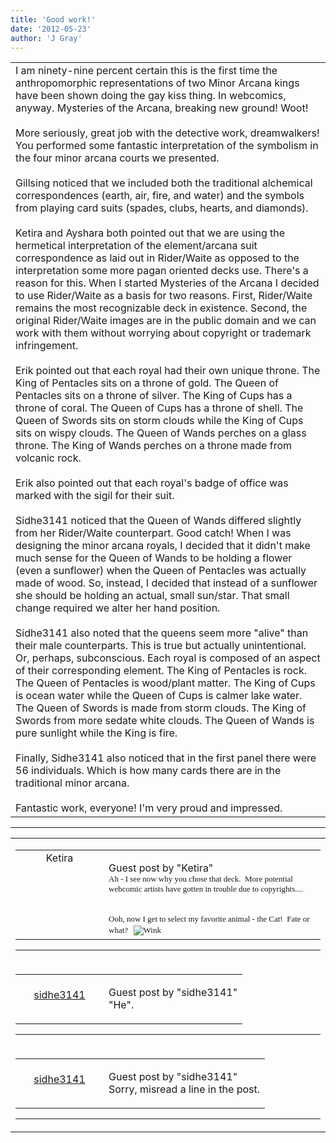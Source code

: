 ```yaml
---
title: 'Good work!'
date: '2012-05-23'
author: 'J Gray'
---
```


<div>
<!-- Main content here -->
<table border="0" class="post"><tbody><tr><td>
   
   <div class="post_body">
       I am ninety-nine percent certain this is the first time the anthropomorphic representations of two Minor Arcana kings have been shown doing the gay kiss thing. In webcomics, anyway. Mysteries of the Arcana, breaking new ground! Woot!<br><br>More seriously, great job with the detective work, dreamwalkers! You performed some fantastic interpretation of the symbolism in the four minor arcana courts we presented.<br><br>Gillsing noticed that we included both the traditional alchemical correspondences (earth, air, fire, and water) and the symbols from playing card suits (spades, clubs, hearts, and diamonds).<br><br>Ketira and Ayshara both pointed out that we are using the hermetical interpretation of the element/arcana suit correspondence as laid out in Rider/Waite as opposed to the interpretation some more pagan oriented decks use. There's a reason for this. When I started Mysteries of the Arcana I decided to use Rider/Waite as a basis for two reasons. First, Rider/Waite remains the most recognizable deck in existence. Second, the original Rider/Waite images are in the public domain and we can work with them without worrying about copyright or trademark infringement.<br><br>Erik pointed out that each royal had their own unique throne. The King of Pentacles sits on a throne of gold. The Queen of Pentacles sits on a throne of silver. The King of Cups has a throne of coral. The Queen of Cups has a throne of shell. The Queen of Swords sits on storm clouds while the King of Cups sits on wispy clouds. The Queen of Wands perches on a glass throne. The King of Wands perches on a throne made from volcanic rock.<br><br>Erik also pointed out that each royal's badge of office was marked with the sigil for their suit.<br><br>Sidhe3141 noticed that the Queen of Wands differed slightly from her Rider/Waite counterpart. Good catch! When I was designing the minor arcana royals, I decided that it didn't make much sense for the Queen of Wands to be holding a flower (even a sunflower) when the Queen of Pentacles was actually made of wood. So, instead, I decided that instead of a sunflower she should be holding an actual, small sun/star. That small change required we alter her hand position. <br><br>Sidhe3141 also noted that the queens seem more "alive" than their male counterparts. This is true but actually unintentional. Or, perhaps, subconscious. Each royal is composed of an aspect of their corresponding element. The King of Pentacles is rock. The Queen of Pentacles is wood/plant matter. The King of Cups is ocean water while the Queen of Cups is calmer lake water. The Queen of Swords is made from storm clouds. The King of Swords from more sedate white clouds. The Queen of Wands is pure sunlight while the King is fire.<br><br>Finally, Sidhe3141 also noticed that in the first panel there were 56 individuals. Which is how many cards there are in the traditional minor arcana. <br><br>Fantastic work, everyone! I'm very proud and impressed.<br>
   </div>
   </td></tr>
   </tbody></table><hr><table style="width:100%; border:0;" class="comment_table"><tbody><tr><td width="100%"><a name=""> </a><div style="width:100%;" class="comment"><table border="0" width="100%"><tbody><tr><td align="center" valign="top" width="125">
<span class="comment_title"><center>Ketira<br></center><a name="1044">&nbsp;</a></span><br>
<center><img src="https://www.gravatar.com/avatar.php?gravatar_id=9cd07edfe0782d9dd7da5aadaca6da01&amp;default=http%3A%2F%2Fmysteriesofthearcana.com%2Ftemplates%2Fmain%2Fimages%2Favatar.gif&amp;size=80&amp;rating=g" border="0" alt=""></center>
</td>
<td valign="top">


<p class="comment_text"> </p><p class="comment_text"><span class="forum_info">Guest post by "Ketira"</span><br> <font face="Verdana" size="2">Ah - I see now why you chose that deck. &nbsp;More potential webcomic artists have gotten in trouble due to copyrights.... &nbsp;</font></p><div><font face="Verdana" size="2"><br></font></div><div><font face="Verdana" size="2">Ooh, now I get to select my favorite animal - the Cat! &nbsp;Fate or what? &nbsp;<img src="/smilies/wink1.gif" style="" border="0" alt=" Wink " hspace="2" vspace="2"></font></div>
 

</td></tr></tbody></table>
<hr></div></td></tr><tr><td width="100%"><a name=""> </a><div style="width:100%;" class="comment"><table border="0" width="100%"><tbody><tr><td align="center" valign="top" width="125">
<span class="comment_title"><center><br><a href="https://sidhe3141.blogspot.com" target="_blank">sidhe3141</a><br></center><a name="1045">&nbsp;</a></span><br>
<center><img src="https://www.gravatar.com/avatar.php?gravatar_id=6aa27e15cdcbeb1eb49307e4d80b6959&amp;default=http%3A%2F%2Fmysteriesofthearcana.com%2Ftemplates%2Fmain%2Fimages%2Favatar.gif&amp;size=80&amp;rating=g" border="0" alt=""></center>
</td>
<td valign="top">


<p class="comment_text"> </p><p class="comment_text"><span class="forum_info">Guest post by "sidhe3141"</span><br> "He".</p>
 

</td></tr></tbody></table>
<hr></div></td></tr><tr><td width="100%"><a name=""> </a><div style="width:100%;" class="comment"><table border="0" width="100%"><tbody><tr><td align="center" valign="top" width="125">
<span class="comment_title"><center><br><a href="https://sidhe3141.blogspot.com" target="_blank">sidhe3141</a><br></center><a name="1046">&nbsp;</a></span><br>
<center><img src="https://www.gravatar.com/avatar.php?gravatar_id=6aa27e15cdcbeb1eb49307e4d80b6959&amp;default=http%3A%2F%2Fmysteriesofthearcana.com%2Ftemplates%2Fmain%2Fimages%2Favatar.gif&amp;size=80&amp;rating=g" border="0" alt=""></center>
</td>
<td valign="top">


<p class="comment_text"> </p><p class="comment_text"><span class="forum_info">Guest post by "sidhe3141"</span><br> Sorry, misread a line in the post.<br></p>
 

</td></tr></tbody></table>
<hr></div></td></tr></tbody></table>
<!-- End main content -->
              </div>
